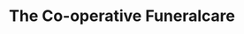 ---
title: "The Co-operative Funeralcare"
url: /arbroath/the-co-operative-funeralcare/
shop: Bestattungen
---